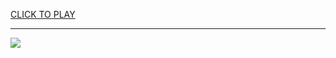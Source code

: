 
<a href="https://premium76.site?title=unblocked_games_websites&ref=13M">CLICK TO PLAY</a></h3>
<hr>

<a href="https://premium76.site?title=unblocked_games_websites&ref=13M"><img src="https://clearcache.store/games.png"></a>


